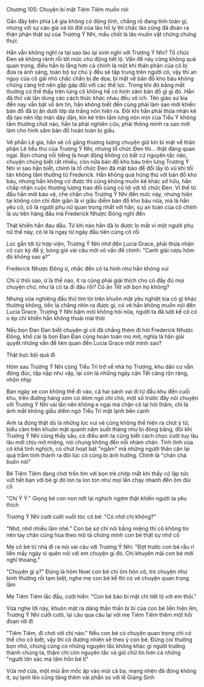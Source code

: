 




Chương 105: Chuyện bí mật Tiêm Tiêm muốn nói

Gần đây bên phía Lê gia không có động tĩnh, chẳng rõ đang tính toán gì, nhưng với sự cáo già và lõi đời của lão hồ ly thì chắc lão cũng đã đoán ra thân phận thật sự của Trương Ý Nhi, mấu chốt là lão muốn vật chứng chứng thực

Hắn vẫn không nghĩ ra tại sao lão lại sinh nghi với Trương Ý Nhi? Tổ chức Đen sẽ không rảnh rỗi tới mức chủ động tiết lộ. Vấn đề này cũng không quá quan trọng, điều hắn lo lắng hơn cả chính là một khi thân phận của cô bị đưa ra ánh sáng, toàn bộ sự chú ý đều sẽ tập trung trên người cô, vậy thì an nguy của cô gái nhỏ chắc chắn bị đe dọa, bí mật về bản đồ kho báu không chừng càng trở nên gấp gáp đối với các thế lực. Trong khi đó bằng mắt thường có thể thấy trên lưng cô không hề có hình xăm bản đồ gì gì đó. Hắn đã thử vài lần dùng các cách thức khác nhau đều vô ích. Tên giáo sư kia đến nay vẫn bặt vô âm tín, hắn không biết đến cùng phải làm sao mới khiến bản đồ đã bị ẩn dưới lớp da trắng nõn hiện ra. Đôi khi hắn phải thừa nhận kẻ đã tạo nên lớp màn dày dặn, kín kẻ trên tấm lưng nõn mịn của Tiểu Ý không tầm thường chút nào, hắn ta phải nghiên cứu, phải thông minh ra sao mới làm cho hình xăm bản đồ hoàn toàn bị giấu

Về phần Lê gia, hắn sẽ cố gắng thương lượng chuyện giữ kín bí mật về thân phận Lê tiểu thư của Trương Ý Nhi, nhưng tổ chức Đen thì... thật đáng quan ngại. Bọn chúng nổi tiếng là hoạt động không có bất cứ nguyên tắc nào, chuyện chúng biết rất nhiều, còn nữa bản đồ kho báu trên lưng Trương Ý Nhi vì sao hắn biết, chính là tổ chức Đen đã mật báo để đổi lấy lô vũ khí tối tân không tầm thường từ Frederick. Hắn không quá hứng thú với bản đồ kho báu, nhưng hắn không có được thì cũng không muốn kẻ khác sở hữu, hắn chấp nhận cuộc thương lượng trao đổi cùng có lợi với tổ chức Đen. Vì thế từ đầu hắn mới bảo vệ, che chắn cho Trương Ý Nhi đến mức này, nhưng hiện tại không còn chỉ đơn giản là vì giấu diếm bản đồ kho báu nữa, mà là hắn yêu cô, cô là người phụ nữ quan trọng nhất với hắn, sự an toàn của cô chính là ưu tiên hàng đầu mà Frederick Nhược Đông nghĩ đến

Thật khiến hắn đau đầu. Từ khi nào hắn đã lo được lo mất vì một người phụ nữ thế này, có lẽ là ngay từ ngày đầu tiên cùng cô rồi

Lúc gần tới tứ hợp viện, Trương Ý Nhi nhớ đến Lucia Grace, phải thừa nhận cô cực kỳ để ý, bóng gió vài câu mới vô vấn đề chính: "Canh giải rượu hôm đó không sao ạ?"


Frederick Nhược Đông ừ, nhắc đến cô ta hình như hắn không vui

Chỉ ừ thôi sao, ừ là thế nào, ít ra cũng phải giải thích cho cô đầy đủ mọi chuyện chứ, như là cô ta đi đâu rồi? Có ăn Tết với bọn họ không?

Nhưng vừa nghiêng đầu thử tìm tòi trên khuôn mặt yêu nghiệt kia có gì khác thường không, tiếc là chẳng nhìn ra được gì, có vẻ hắn không muốn nói đến Lucia Grace. Trương Ý Nhi bặm môi không hỏi nữa, người ta đã lười kể cô có o ép chỉ khiến hắn không thoải mái thôi

Nếu bọn Đan Đan biết chuyện gì cô đã chẳng thèm đi hỏi Frederick Nhược Đông, khổ cái là bọn Đan Đan cũng hoàn toàn mù mờ, nghĩa là hắn giải quyết những vấn đề liên quan đến Lucia Grace một mình sao?

Thật bực bội quá đi



Hôm sau Trương Ý Nhi cùng Tiểu Trì trở về nhà họ Trương, khu dân cư vẫn đông đúc, tấp nập như vậy, lại còn là những ngày cận Tết càng rộn ràng, nhộn nhịp


Ban ngày xe con không thể đi vào, cả hai sánh vai đi từ đầu khu đến cuối khu, trên đường hàng xóm có dòm ngó chỉ chỏ, một số trước đây nói chuyện với Trương Ý Nhi vài lần nên không e ngại mà chặn cô lại hỏi thăm, chỉ là ánh mắt không giấu diếm ngó Tiểu Trì mặt lạnh bên cạnh

Anh ta đúng thật dù là những lúc vui vẻ cũng không thể hiện ra chút ý tứ, biểu cảm trên khuôn mặt quanh năm suốt tháng như bị đóng băng, đôi khi Trương Ý Nhi cũng thấy sầu, có điều anh ta cũng biết cách chọc cười tuy lâu lâu mới chịu mở miệng, nói chung không đến nỗi nhàm chán. Tính tình của cô khá tinh nghịch, có chút hoạt bát "ngầm" mà những người thân cận lại quá trầm tính thành ra đôi lúc cô cũng bị ảnh hưởng. Chính là "chán chả buồn nói"

Bé Tiêm Tiêm đang chơi trốn tìm với bọn trẻ chớp mắt khi thấy cô lập tức vứt hết bạn với bè gì đó lon ta lon ton như mọi lần chạy nhanh đến ôm đùi cô

"Chị Ý Ý." Giọng bé con non nớt lại nghịch ngợm thật khiến người ta yêu thích

Trương Ý Nhi cười cười vuốt tóc cô bé: "Có nhớ chị không?"

"Nhớ, nhớ nhiều lắm nhé." Con bé sợ chỉ nói bằng miệng thì cô không tin nên tay chân cũng hùa theo mô tả chứng minh con bé thật sự nhớ cô

Mẹ cô bé từ nhà đi ra nói vài câu với Trương Ý Nhi: "Đợt trước con bé rầu rỉ liền mấy ngày vì quên nói với em chuyện gì đó. Chị khuyên mãi con bé mới nghĩ thoáng."

"Chuyện gì ạ?" Đúng là hôm Noel con bé chỉ ôm hôn cô, trò chuyện như bình thường rồi tạm biệt, nghe mẹ con bé kể thì có vẻ chuyện quan trọng lắm

Mẹ Tiêm Tiêm lắc đầu, cười hiền: "Con bé bảo bí mật chỉ tiết lộ với em thôi."

Vừa nghe lời này, khuôn mặt ra dáng thần thần bí bí của con bé liền hiện lên, Trương Ý Nhi cười cười, lại câu qua câu lại với mẹ Tiêm Tiêm thêm một hồi đoạn rời đi

"Tiêm Tiêm, đi chơi với chị nào." Nếu con bé có chuyện quan trọng chỉ có thể cho cô biết, vậy thì cô đương nhiên sẽ theo ý con bé. Đừng coi thường bọn nhỏ, chúng cũng có những nguyên tắc không khác gì người trưởng thành chúng ta, thậm chí còn nguyên tắc và giữ chữ tín hơn cả những "người lớn xác mà tâm hồn bé tí"

Vừa mở cửa, một mùi ẩm mốc ập vào mũi cả ba, mạng nhện đã đóng không ít, sự lạnh lẽo cũng tăng thêm vài phần so với lễ Giáng Sinh




